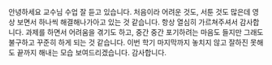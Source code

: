안녕하세요 교수님
수업 잘 듣고 있습니다.
처음이라 어려운 것도, 서툰 것도 많은데
영상 보면서 하나씩 해결해나가아고 있는 것 같습니다.
항상 열심히 가르쳐주셔서 감사합니다.
과제를 하면서 어려움을 겪기도 하고, 중간 중간 포기하려는 마음도 들지만 그래도 불구하고 꾸준히 하게 되는 것 같습니다.
이번 학기 마지막까지 놓치지 않고 잘하진 못해도 끝까지 해내는 모습 보여드리겠습니다.
감사합니다.

